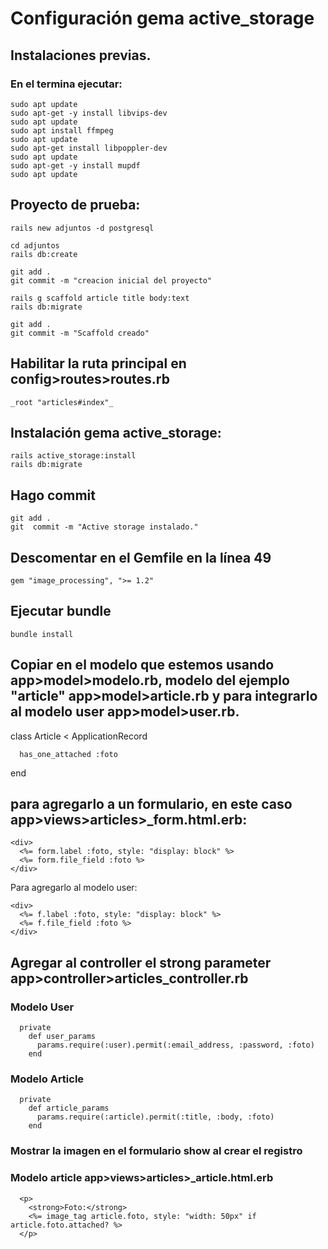 # Configuración gema active_storage

## Instalaciones previas.

### En el termina ejecutar:

```hash
sudo apt update
sudo apt-get -y install libvips-dev
sudo apt update
sudo apt install ffmpeg
sudo apt update
sudo apt-get install libpoppler-dev
sudo apt update
sudo apt-get -y install mupdf
sudo apt update
```

## Proyecto de prueba:
```hash
rails new adjuntos -d postgresql
```

```hash
cd adjuntos
rails db:create
```

```hash
git add .
git commit -m "creacion inicial del proyecto"
```

```hash
rails g scaffold article title body:text
rails db:migrate
```

```hash
git add .
git commit -m "Scaffold creado"
```
## Habilitar la ruta principal en config>routes>routes.rb

	_root "articles#index"_

## Instalación gema active_storage:

```hash
rails active_storage:install
rails db:migrate
```

## Hago commit

```hash
git add .
git  commit -m "Active storage instalado."
```

## Descomentar en el Gemfile en la línea 49

```hash
gem "image_processing", ">= 1.2"
```

## Ejecutar bundle

```hash
bundle install
```

## Copiar en el modelo que estemos usando app>model>modelo.rb, modelo del ejemplo "article" app>model>article.rb y para integrarlo al modelo user app>model>user.rb.


class Article < ApplicationRecord

```hash
  has_one_attached :foto
```

end

## para agregarlo a un formulario, en este caso app>views>articles>_form.html.erb:

```hash
<div>
  <%= form.label :foto, style: "display: block" %>
  <%= form.file_field :foto %>
</div>
```

Para agregarlo al modelo user:

```hash
<div>
  <%= f.label :foto, style: "display: block" %>
  <%= f.file_field :foto %>
</div>
```

## Agregar al controller el strong parameter app>controller>articles_controller.rb

### Modelo User
```hash
  private
    def user_params
      params.require(:user).permit(:email_address, :password, :foto)
    end
```

### Modelo Article

```hash
  private
    def article_params
      params.require(:article).permit(:title, :body, :foto)
    end
```

### Mostrar la imagen en el formulario show al crear el registro

### Modelo article app>views>articles>_article.html.erb

```hash
  <p>
    <strong>Foto:</strong>
    <%= image_tag article.foto, style: "width: 50px" if article.foto.attached? %>
  </p>
```
